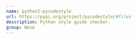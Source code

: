 ```yaml
---
name: python2-pycodestyle
url: https://pypi.org/project/pycodestyle/#files
description: Python style guide checker.
group: None
---
```

